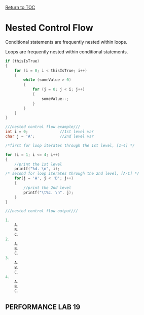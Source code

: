 <a href="https://github.com/CyberTrainingUSAF/05-C-Programming/blob/master/00-Table-of-Contents.md" rel="Return to TOC"> Return to TOC </a>

# Nested Control Flow

Conditional statements are frequently nested within loops.

Loops are frequently nested within conditional statements.
```c
if (thisIsTrue)
{
    for (i = 0; i < thisIsTrue; i++)
    {
        while (someValue > 0)
        {
            for (j = 0; j < i; j++)
            {
                someValue--;
            }
        }
    }
}

///nested control flow example///
int i = 0;              //1st level var
char j = 'A';           //2nd level var

/*first for loop iterates through the 1st level, [1-4] */

for (i = 1; i <= 4; i++)
{
    //print the 1st level
    printf("%d. \n", i);
/* second for loop iterates through the 2nd level, [A-C] */
    for(j = 'A', j < 'D'; j++)
    {
        //print the 2nd level
        printf("\t%c. \n". j);
    }
}

///nested control flow output///

1.
    A.
    B.
    C.
2.
    A.
    B.
    C.
3.
    A.
    B.
    C.
4.
    A.
    B.
    C.
```
## PERFORMANCE LAB 19
